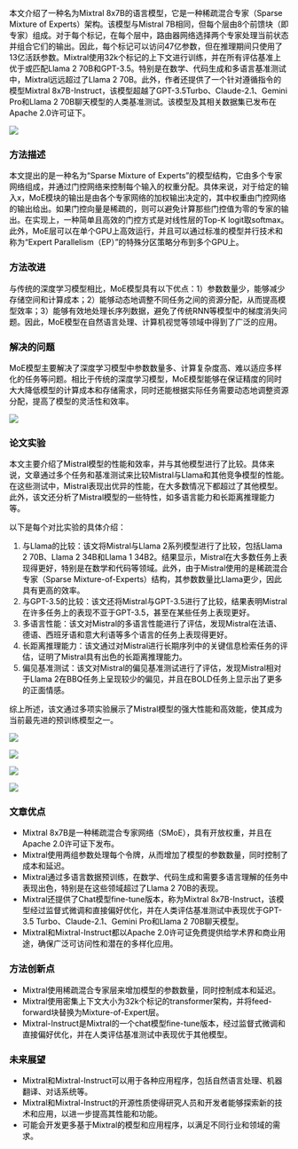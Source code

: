 <font style="color:rgb(0, 0, 0);">本文介绍了一种名为Mixtral 8x7B的语言模型，它是一种稀疏混合专家（Sparse Mixture of Experts）架构。该模型与Mistral 7B相同，但每个层由8个前馈块（即专家）组成。对于每个标记，在每个层中，路由器网络选择两个专家处理当前状态并组合它们的输出。因此，每个标记可以访问47亿参数，但在推理期间只使用了13亿活跃参数。Mixtral使用32k个标记的上下文进行训练，并在所有评估基准上优于或匹配Llama 2 70B和GPT-3.5。特别是在数学、代码生成和多语言基准测试中，Mixtral远远超过了Llama 2 70B。此外，作者还提供了一个针对遵循指令的模型Mixtral 8x7B-Instruct，该模型超越了GPT-3.5Turbo、Claude-2.1、Gemini Pro和Llama 2 70B聊天模型的人类基准测试。该模型及其相关数据集已发布在Apache 2.0许可证下。</font>

![](https://cdn.nlark.com/yuque/0/2024/png/406504/1705048096398-a888d782-b4a8-46fb-85b0-030033bffeb9.png)

### **<font style="color:rgb(0, 0, 0);">方法描述</font>**
<font style="color:rgb(0, 0, 0);">本文提出的是一种名为“Sparse Mixture of Experts”的模型结构，它由多个专家网络组成，并通过门控网络来控制每个输入的权重分配。具体来说，对于给定的输入x，MoE模块的输出是由各个专家网络的加权输出决定的，其中权重由门控网络的输出给出。如果门控向量是稀疏的，则可以避免计算那些门控值为零的专家的输出。在实现上，一种简单且高效的门控方式是对线性层的Top-K logit取softmax。此外，MoE层可以在单个GPU上高效运行，并且可以通过标准的模型并行技术和称为“Expert Parallelism（EP）”的特殊分区策略分布到多个GPU上。</font>

### **<font style="color:rgb(0, 0, 0);">方法改进</font>**
<font style="color:rgb(0, 0, 0);">与传统的深度学习模型相比，MoE模型具有以下优点：1）参数数量少，能够减少存储空间和计算成本；2）能够动态地调整不同任务之间的资源分配，从而提高模型效率；3）能够有效地处理长序列数据，避免了传统RNN等模型中的梯度消失问题。因此，MoE模型在自然语言处理、计算机视觉等领域中得到了广泛的应用。</font>

### **<font style="color:rgb(0, 0, 0);">解决的问题</font>**
<font style="color:rgb(0, 0, 0);">MoE模型主要解决了深度学习模型中参数数量多、计算复杂度高、难以适应多样化的任务等问题。相比于传统的深度学习模型，MoE模型能够在保证精度的同时大大降低模型的计算成本和存储需求，同时还能根据实际任务需要动态地调整资源分配，提高了模型的灵活性和效率。</font>

![](https://cdn.nlark.com/yuque/0/2024/png/406504/1705048096408-a270e04c-d2d7-4eed-8dd7-f7bae5b90a93.png)

### **<font style="color:rgb(0, 0, 0);">论文实验</font>**
<font style="color:rgb(0, 0, 0);">本文主要介绍了Mistral模型的性能和效率，并与其他模型进行了比较。具体来说，文章通过多个任务和基准测试来比较Mistral与Llama和其他竞争模型的性能。在这些测试中，Mistral表现出优异的性能，在大多数情况下都超过了其他模型。此外，该文还分析了Mistral模型的一些特性，如多语言能力和长距离推理能力等。</font>

<font style="color:rgb(0, 0, 0);">以下是每个对比实验的具体介绍：</font>

1. <font style="color:rgb(0, 0, 0);">与Llama的比较：该文将Mistral与Llama 2系列模型进行了比较，包括Llama 2 70B、Llama 2 34B和Llama 1 34B2。结果显示，Mistral在大多数任务上表现得更好，特别是在数学和代码等领域。此外，由于Mistral使用的是稀疏混合专家（Sparse Mixture-of-Experts）结构，其参数数量比Llama更少，因此具有更高的效率。</font>
2. <font style="color:rgb(0, 0, 0);">与GPT-3.5的比较：该文还将Mistral与GPT-3.5进行了比较，结果表明Mistral在许多任务上的表现不亚于GPT-3.5，甚至在某些任务上表现更好。</font>
3. <font style="color:rgb(0, 0, 0);">多语言性能：该文对Mistral的多语言性能进行了评估，发现Mistral在法语、德语、西班牙语和意大利语等多个语言的任务上表现得更好。</font>
4. <font style="color:rgb(0, 0, 0);">长距离推理能力：该文通过对Mistral进行长期序列中的关键信息检索任务的评估，证明了Mistral具有出色的长距离推理能力。</font>
5. <font style="color:rgb(0, 0, 0);">偏见基准测试：该文对Mistral的偏见基准测试进行了评估，发现Mistral相对于Llama 2在BBQ任务上呈现较少的偏见，并且在BOLD任务上显示出了更多的正面情感。</font>

<font style="color:rgb(0, 0, 0);">综上所述，该文通过多项实验展示了Mistral模型的强大性能和高效能，使其成为当前最先进的预训练模型之一。</font>

![](https://cdn.nlark.com/yuque/0/2024/png/406504/1705048096494-d8a41923-26a3-4eeb-b49a-b7cfa9acff05.png)

![](https://cdn.nlark.com/yuque/0/2024/png/406504/1705048096455-d32f8a52-abdf-45d4-a68f-baf480070c72.png)

![](https://cdn.nlark.com/yuque/0/2024/png/406504/1705048096449-d6993e96-e297-4bf6-9bdf-508950ccaa53.png)

![](https://cdn.nlark.com/yuque/0/2024/png/406504/1705048097888-ff913aa3-cc92-4484-bfd9-9b700ead2e16.png)

### **<font style="color:rgb(0, 0, 0);">文章优点</font>**
+ <font style="color:rgb(0, 0, 0);">Mixtral 8x7B是一种稀疏混合专家网络（SMoE），具有开放权重，并且在Apache 2.0许可证下发布。</font>
+ <font style="color:rgb(0, 0, 0);">Mixtral使用两组参数处理每个令牌，从而增加了模型的参数数量，同时控制了成本和延迟。</font>
+ <font style="color:rgb(0, 0, 0);">Mixtral通过多语言数据预训练，在数学、代码生成和需要多语言理解的任务中表现出色，特别是在这些领域超过了Llama 2 70B的表现。</font>
+ <font style="color:rgb(0, 0, 0);">Mixtral还提供了Chat模型fine-tune版本，称为Mixtral 8x7B-Instruct，该模型经过监督式微调和直接偏好优化，并在人类评估基准测试中表现优于GPT-3.5 Turbo、Claude-2.1、Gemini Pro和Llama 2 70B聊天模型。</font>
+ <font style="color:rgb(0, 0, 0);">Mixtral和Mixtral-Instruct都以Apache 2.0许可证免费提供给学术界和商业用途，确保广泛可访问性和潜在的多样化应用。</font>

### **<font style="color:rgb(0, 0, 0);">方法创新点</font>**
+ <font style="color:rgb(0, 0, 0);">Mixtral使用稀疏混合专家层来增加模型的参数数量，同时控制成本和延迟。</font>
+ <font style="color:rgb(0, 0, 0);">Mixtral使用密集上下文大小为32k个标记的transformer架构，并将feed-forward块替换为Mixture-of-Expert层。</font>
+ <font style="color:rgb(0, 0, 0);">Mixtral-Instruct是Mixtral的一个chat模型fine-tune版本，经过监督式微调和直接偏好优化，并在人类评估基准测试中表现优于其他模型。</font>

### **<font style="color:rgb(0, 0, 0);">未来展望</font>**
+ <font style="color:rgb(0, 0, 0);">Mixtral和Mixtral-Instruct可以用于各种应用程序，包括自然语言处理、机器翻译、对话系统等。</font>
+ <font style="color:rgb(0, 0, 0);">Mixtral和Mixtral-Instruct的开源性质使得研究人员和开发者能够探索新的技术和应用，以进一步提高其性能和功能。</font>
+ <font style="color:rgb(0, 0, 0);">可能会开发更多基于Mixtral的模型和应用程序，以满足不同行业和领域的需求。</font>

